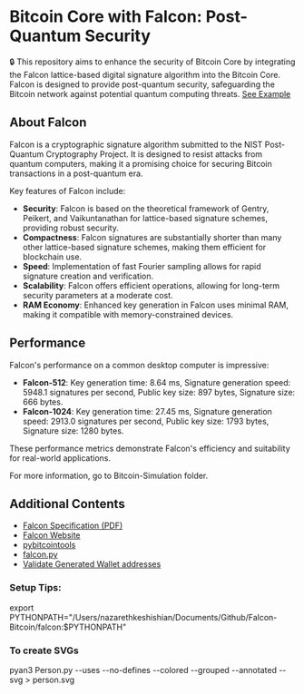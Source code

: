 # Bitcoin Core with Falcon: Post-Quantum Security

🔒 This repository aims to enhance the security of Bitcoin Core by integrating the Falcon lattice-based digital signature algorithm into the Bitcoin Core. Falcon is designed to provide post-quantum security, safeguarding the Bitcoin network against potential quantum computing threats. [See Example](#code-testnetpy)

## About Falcon

Falcon is a cryptographic signature algorithm submitted to the NIST Post-Quantum Cryptography Project. It is designed to resist attacks from quantum computers, making it a promising choice for securing Bitcoin transactions in a post-quantum era.

Key features of Falcon include:

- **Security**: Falcon is based on the theoretical framework of Gentry, Peikert, and Vaikuntanathan for lattice-based signature schemes, providing robust security.
- **Compactness**: Falcon signatures are substantially shorter than many other lattice-based signature schemes, making them efficient for blockchain use.
- **Speed**: Implementation of fast Fourier sampling allows for rapid signature creation and verification.
- **Scalability**: Falcon offers efficient operations, allowing for long-term security parameters at a moderate cost.
- **RAM Economy**: Enhanced key generation in Falcon uses minimal RAM, making it compatible with memory-constrained devices.

## Performance

Falcon's performance on a common desktop computer is impressive:

- **Falcon-512**: Key generation time: 8.64 ms, Signature generation speed: 5948.1 signatures per second, Public key size: 897 bytes, Signature size: 666 bytes.
- **Falcon-1024**: Key generation time: 27.45 ms, Signature generation speed: 2913.0 signatures per second, Public key size: 1793 bytes, Signature size: 1280 bytes.

These performance metrics demonstrate Falcon's efficiency and suitability for real-world applications.

For more information, go to Bitcoin-Simulation folder.

## Additional Contents

- [Falcon Specification (PDF)](https://falcon-sign.info/falcon.pdf)
- [Falcon Website](https://falcon-sign.info/)
- [pybitcointools](https://github.com/primal100/pybitcointools)
- [falcon.py](https://github.com/tprest/falcon.py)
- [Validate Generated Wallet addresses](https://awebanalysis.com/en/bitcoin-address-validate/)

### Setup Tips:

export PYTHONPATH="/Users/nazarethkeshishian/Documents/Github/Falcon-Bitcoin/falcon:$PYTHONPATH"

### To create SVGs

pyan3 Person.py --uses --no-defines --colored --grouped --annotated --svg > person.svg
